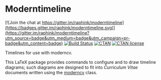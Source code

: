 Moderntimeline
==============

[![Join the chat at https://gitter.im/raphink/moderntimeline](https://badges.gitter.im/raphink/moderntimeline.svg)](https://gitter.im/raphink/moderntimeline?utm_source=badge&utm_medium=badge&utm_campaign=pr-badge&utm_content=badge)
[![Build Status](https://img.shields.io/travis/raphink/moderntimeline/master.svg)](https://travis-ci.org/raphink/moderntimeline)
[![CTAN](https://img.shields.io/ctan/v/moderntimeline.svg)](https://www.ctan.org/pkg/moderntimeline)
[![CTAN license](https://img.shields.io/ctan/l/moderntimeline.svg)](https://www.ctan.org/pkg/moderntimeline)

Timelines for use with moderncv.

This LaTeX package provides commands to configure and to draw
timeline diagrams; such diagrams are designed to fit into
*Curriculum Vitae* documents written using the
[moderncv](https://www.ctan.org/pkg/moderncv) class.

